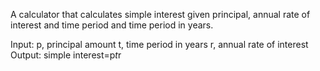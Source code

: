 A calculator that calculates simple interest given principal, annual rate of interest and time period and time period in years.

Input: 
   p, principal amount
   t, time period in years
   r, annual rate of interest
Output:
   simple interest=p*t*r
  
